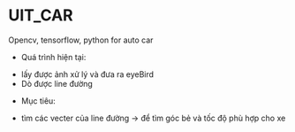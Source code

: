 # UIT_CAR
Opencv, tensorflow, python for auto car

- Quá trình hiện tại:
* lấy được ảnh xử lý và đưa ra eyeBird
* Dò được line đường
- Mục tiêu:
* tìm các vecter của line đường -> để tìm góc bẻ và tốc độ phù hợp cho xe

